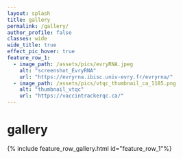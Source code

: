 ```yaml
---
layout: splash
title: gallery
permalink: /gallery/
author_profile: false
classes: wide
wide_title: true
effect_pic_hover: true
feature_row_1:
  - image_path: /assets/pics/evryRNA.jpeg
    alt: "screenshot_EvryRNA"
    url: "https://evryrna.ibisc.univ-evry.fr/evryrna/"
  - image_path: /assets/pics/vtqc_thumbnail_ca_1185.png
    alt: "thumbnail_vtqc"
    url: "https://vaccintrackerqc.ca/"
---
```


<h1 id="page-title" class="wide__title">gallery</h1>

{% include feature_row_gallery.html id="feature_row_1"%}
